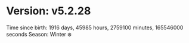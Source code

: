 # Version: v5.2.28
Time since birth: 1916 days, 45985 hours, 2759100 minutes, 165546000 seconds
Season: Winter ❄️
